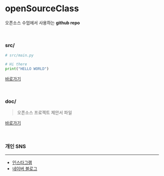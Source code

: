 # openSourceClass
오픈소스 수업에서 사용하는 **github repo**

<br><!-- src 폴더 설명 -->

### src/
```python
# src/main.py

# Hi there
print("HELLO WORLD")
```
[바로가기](https://github.com/dlams/openSourceClass/tree/main/src)

<br><!-- doc 폴더 설명 -->

### doc/
 > 오픈소스 프로젝트 제안서 파일   

[바로가기](https://github.com/dlams/openSourceClass/tree/main/doc)

<br><!-- 개인 sns 주소 -->

### 개인 SNS
---  
 - [인스타그램](https://www.instagram.com/kim_ssammwu/)  
 - [네이버 블로그](https://blog.naver.com/dlalsdn1009)


